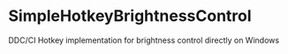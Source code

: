 # SimpleHotkeyBrightnessControl
DDC/CI Hotkey implementation for brightness control directly on Windows

